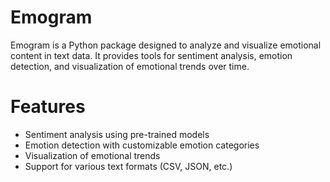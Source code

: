 # Emogram

Emogram is a Python package designed to analyze and visualize emotional content in text data. It provides tools for sentiment analysis, emotion detection, and visualization of emotional trends over time.

# Features
- Sentiment analysis using pre-trained models
- Emotion detection with customizable emotion categories
- Visualization of emotional trends
- Support for various text formats (CSV, JSON, etc.)
